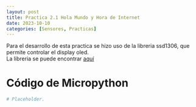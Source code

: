 ```yaml
---
layout: post
title: Practica 2.1 Hola Mundo y Hora de Internet 
date: 2023-10-10
categories: [Sensores, Practicas]
---
```


Para el desarrollo de esta practica se hizo uso de la libreria ssd1306, que permite controlar el display oled.<br>
La libreria se puede encontrar [aquí](https://github.com/stlehmann/micropython-ssd1306/blob/master/ssd1306.py)

# Código de Micropython
```python
# Placeholder.
```
